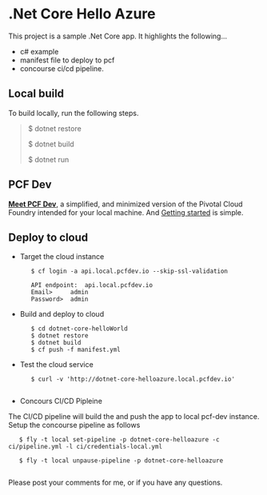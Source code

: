 # .Net Core Hello Azure

This project is a sample .Net Core app. It highlights the following...

* c# example
* manifest file to deploy to pcf
* concourse ci/cd pipeline.

## Local build
To build locally, run the following steps.

>
>   $ dotnet restore
>
>   $ dotnet build
>
>   $ dotnet run
>



## PCF Dev

__[Meet PCF Dev](https://blog.pivotal.io/pivotal-cloud-foundry/products/meet-pcf-dev-your-ticket-to-running-cloud-foundry-locally)__, a simplified, and minimized version of the Pivotal Cloud Foundry intended for your local machine. And [Getting started](https://pivotal.io/platform/pcf-tutorials/getting-started-with-pivotal-cloud-foundry-dev/introduction) is simple.

## Deploy to cloud

* Target the cloud instance

  ```
     $ cf login -a api.local.pcfdev.io --skip-ssl-validation

     API endpoint:  api.local.pcfdev.io   
     Email>     admin
     Password>  admin
  ```

* Build and deploy to cloud

  ```
     $ cd dotnet-core-helloWorld
     $ dotnet restore
     $ dotnet build
     $ cf push -f manifest.yml
  ```

* Test the cloud service

  ```
     $ curl -v 'http://dotnet-core-helloazure.local.pcfdev.io'
     
  ```

* Concours CI/CD Pipleine

The CI/CD pipeline will build the and push the app to local pcf-dev instance. 
Setup the concourse pipeline as follows

  ```
     $ fly -t local set-pipeline -p dotnet-core-helloazure -c ci/pipeline.yml -l ci/credentials-local.yml
     
     $ fly -t local unpause-pipeline -p dotnet-core-helloazure
     
  ```

Please post your comments for me, or if you have any questions.

